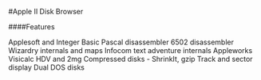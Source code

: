 #Apple II Disk Browser

####Features

Applesoft and Integer Basic
Pascal disassembler
6502 disassembler
Wizardry internals and maps
Infocom text adventure internals
Appleworks
Visicalc
HDV and 2mg
Compressed disks - ShrinkIt, gzip
Track and sector display
Dual DOS disks

